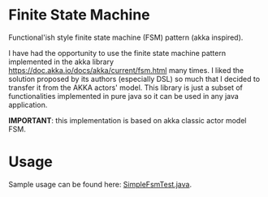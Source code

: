 # Finite State Machine
Functional'ish style finite state machine (FSM) pattern (akka inspired).

I have had the opportunity to use the finite state machine pattern implemented in
the akka library https://doc.akka.io/docs/akka/current/fsm.html many times. I liked the solution proposed 
by its authors (especially DSL) so much that I decided to transfer it from the AKKA actors' model.
This library is just a subset of functionalities implemented in pure java so it can be used in any java application.

**IMPORTANT**: this implementation is based on akka classic actor model FSM. 

# Usage
Sample usage can be found here: [SimpleFsmTest.java](/src/test/java/org/dsinczak/fp/fsm/SimpleFsmTest.java).
